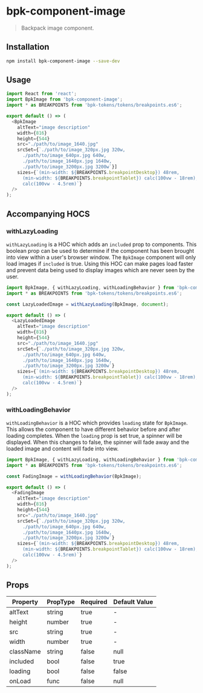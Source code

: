 # bpk-component-image

> Backpack image component.

## Installation

```sh
npm install bpk-component-image --save-dev
```

## Usage

```js
import React from 'react';
import BpkImage from 'bpk-component-image';
import * as BREAKPOINTS from 'bpk-tokens/tokens/breakpoints.es6';

export default () => (
  <BpkImage
    altText="image description"
    width={816}
    height={544}
    src="./path/to/image_1640.jpg"
    srcSet={`./path/to/image_320px.jpg 320w,
      ./path/to/image_640px.jpg 640w,
      ./path/to/image_1640px.jpg 1640w,
      ./path/to/image_3200px.jpg 3200w`}]
    sizes={`(min-width: ${BREAKPOINTS.breakpointDesktop}) 48rem,
      (min-width: ${BREAKPOINTS.breakpointTablet}) calc(100vw - 18rem),
      calc(100vw - 4.5rem)`}
  />
);
```

## Accompanying HOCS

### withLazyLoading

`withLazyLoading` is a HOC which adds an `included` prop to components.
This boolean prop can be used to determine if the component has been brought into view within a user's browser window.
The `BpkImage` component will only load images if `included` is true.
Using this HOC can make pages load faster and prevent data being used to display images which are never seen by the user.

```js
import BpkImage, { withLazyLoading, withLoadingBehavior } from 'bpk-component-image';
import * as BREAKPOINTS from 'bpk-tokens/tokens/breakpoints.es6';

const LazyLoadedImage = withLazyLoading(BpkImage, document);

export default () => (
  <LazyLoadedImage
    altText="image description"
    width={816}
    height={544}
    src="./path/to/image_1640.jpg"
    srcSet={`./path/to/image_320px.jpg 320w,
      ./path/to/image_640px.jpg 640w,
      ./path/to/image_1640px.jpg 1640w,
      ./path/to/image_3200px.jpg 3200w`}
    sizes={`(min-width: ${BREAKPOINTS.breakpointDesktop}) 48rem,
      (min-width: ${BREAKPOINTS.breakpointTablet}) calc(100vw - 18rem),
      calc(100vw - 4.5rem)`}
  />
);
```

### withLoadingBehavior
`withLoadingBehavior` is a HOC which provides `loading` state for `BpkImage`. This allows the component to have different behavior before and after loading completes.
When the `loading` prop is set true, a spinner will be displayed. When this changes to false, the spinner will fade away and the loaded image and content will fade into view.

```js
import BpkImage, { withLazyLoading, withLoadingBehavior } from 'bpk-component-image';
import * as BREAKPOINTS from 'bpk-tokens/tokens/breakpoints.es6';

const FadingImage = withLoadingBehavior(BpkImage);

export default () => (
  <FadingImage
    altText="image description"
    width={816}
    height={544}
    src="./path/to/image_1640.jpg"
    srcSet={`./path/to/image_320px.jpg 320w,
      ./path/to/image_640px.jpg 640w,
      ./path/to/image_1640px.jpg 1640w,
      ./path/to/image_3200px.jpg 3200w`}
    sizes={`(min-width: ${BREAKPOINTS.breakpointDesktop}) 48rem,
      (min-width: ${BREAKPOINTS.breakpointTablet}) calc(100vw - 18rem),
      calc(100vw - 4.5rem)`}
  />
);
```

## Props

| Property         | PropType  | Required | Default Value       |
| ---------------- | --------- | -------- | ------------------- |
| altText          | string    | true     | -                   |
| height           | number    | true     | -                   |
| src              | string    | true     | -                   |
| width            | number    | true     | -                   |
| className        | string    | false    | null                |
| included         | bool      | false    | true                |
| loading          | bool      | false    | false               |
| onLoad           | func      | false    | null                |
